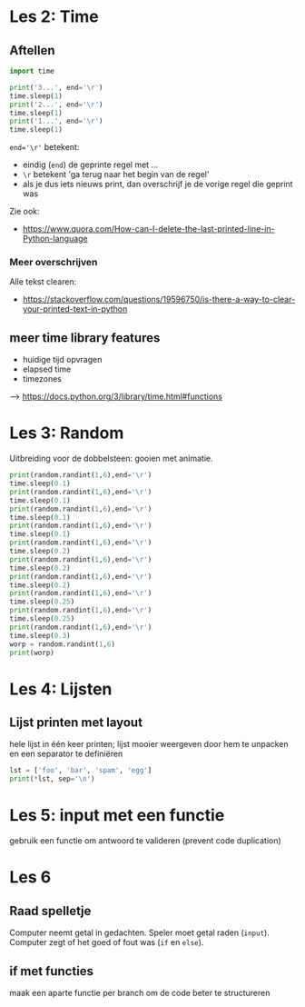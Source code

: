 # Les 2: Time

## Aftellen
```python
import time

print('3...', end='\r')
time.sleep(1)
print('2...', end='\r')
time.sleep(1)
print('1...', end='\r')
time.sleep(1)
```

`end='\r'` betekent:
* eindig (`end`) de geprinte regel met ...
* `\r` betekent 'ga terug naar het begin van de regel'
* als je dus iets nieuws print, dan overschrijf je de vorige regel die geprint was

Zie ook:
* https://www.quora.com/How-can-I-delete-the-last-printed-line-in-Python-language

### Meer overschrijven

Alle tekst clearen:
* https://stackoverflow.com/questions/19596750/is-there-a-way-to-clear-your-printed-text-in-python

## meer time library features

* huidige tijd opvragen
* elapsed time
* timezones

--> https://docs.python.org/3/library/time.html#functions

# Les 3: Random

Uitbreiding voor de dobbelsteen: gooien met animatie.

```python
print(random.randint(1,6),end='\r')
time.sleep(0.1)
print(random.randint(1,6),end='\r')
time.sleep(0.1)
print(random.randint(1,6),end='\r')
time.sleep(0.1)
print(random.randint(1,6),end='\r')
time.sleep(0.1)
print(random.randint(1,6),end='\r')
time.sleep(0.2)
print(random.randint(1,6),end='\r')
time.sleep(0.2)
print(random.randint(1,6),end='\r')
time.sleep(0.2)
print(random.randint(1,6),end='\r')
time.sleep(0.25)
print(random.randint(1,6),end='\r')
time.sleep(0.25)
print(random.randint(1,6),end='\r')
time.sleep(0.3)
worp = random.randint(1,6)
print(worp)
```

# Les 4: Lijsten

## Lijst printen met layout
hele lijst in één keer printen;
lijst mooier weergeven door hem te unpacken en een separator te definiëren

```python
lst = ['foo', 'bar', 'spam', 'egg']
print(*lst, sep='\n')
```

# Les 5: input met een functie

gebruik een functie om antwoord te valideren (prevent code duplication)

# Les 6

## Raad spelletje

Computer neemt getal in gedachten. Speler moet getal raden (`input`). Computer zegt of het goed of fout was (`if` en `else`).

## if met functies

maak een aparte functie per branch om de code beter te structureren
